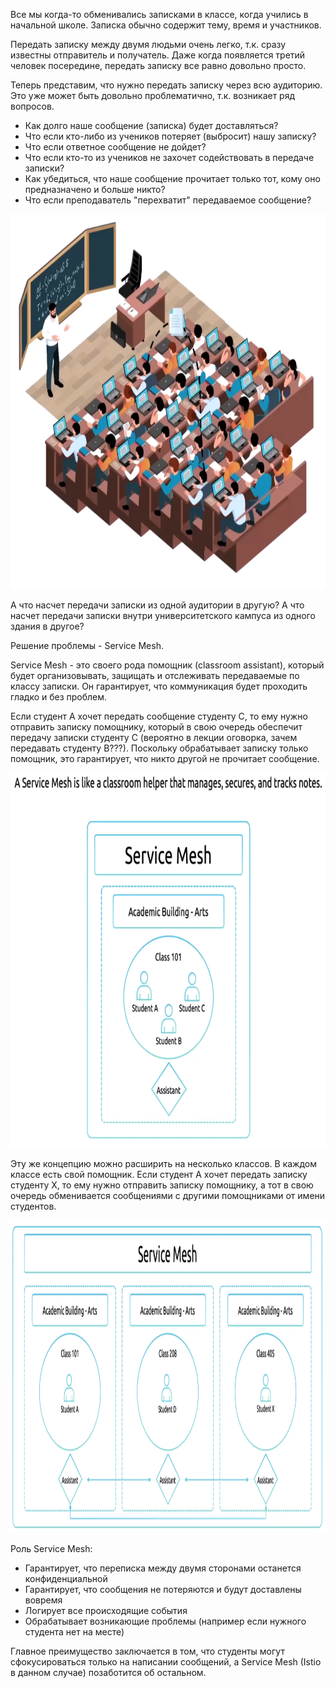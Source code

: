 Все мы когда-то обменивались записками в классе, когда учились в начальной школе. Записка обычно содержит тему, время и участников.

Передать записку между двумя людьми очень легко, т.к. сразу известны отправитель и получатель. Даже когда появляется третий человек посередине, передать записку все равно довольно просто.

Теперь представим, что нужно передать записку через всю аудиторию. Это уже может быть довольно проблематично, т.к. возникает ряд вопросов.

- Как долго наше сообщение (записка) будет доставляться?
- Что если кто-либо из учеников потеряет (выбросит) нашу записку?
- Что если ответное сообщение не дойдет?
- Что если кто-то из учеников не захочет содействовать в передаче записки?
- Как убедиться, что наше сообщение прочитает только тот, кому оно предназначено и больше никто?
- Что если преподаватель "перехватит" передаваемое сообщение?

<img src="image.png" width="800" height="600"><br>

А что насчет передачи записки из одной аудитории в другую? А что насчет передачи записки внутри университетского кампуса из одного здания в другое?

Решение проблемы - Service Mesh.

Service Mesh - это своего рода помощник (classroom assistant), который будет организовывать, защищать и отслеживать передаваемые по классу записки. Он гарантирует, что коммуникация будет проходить гладко и без проблем.

Если студент A хочет передать сообщение студенту C, то ему нужно отправить записку помощнику, который в свою очередь обеспечит передачу записки студенту C (вероятно в лекции оговорка, зачем передавать студенту B???). Поскольку обрабатывает записку только помощник, это гарантирует, что никто другой не прочитает сообщение.

<img src="image-1.png" width="800" height="600"><br>

Эту же концепцию можно расширить на несколько классов. В каждом классе есть свой помощник. Если студент A хочет передать записку студенту X, то ему нужно отправить записку помощнику, а тот в свою очередь обменивается сообщениями с другими помощниками от имени студентов.

<img src="image-2.png" width="1000" height="500"><br>

Роль Service Mesh:

- Гарантирует, что переписка между двумя сторонами останется конфиденциальной
- Гарантирует, что сообщения не потеряются и будут доставлены вовремя
- Логирует все происходящие события
- Обрабатывает возникающие проблемы (например если нужного студента нет на месте)

Главное преимущество заключается в том, что студенты могут сфокусироваться только на написании сообщений, а Service Mesh (Istio в данном случае) позаботится об остальном.
